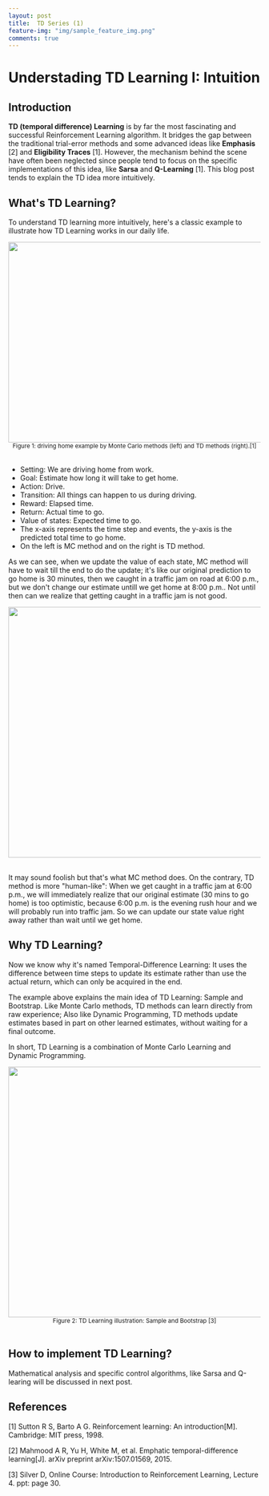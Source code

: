```yaml
---
layout: post
title:  TD Series (1)
feature-img: "img/sample_feature_img.png"
comments: true
---
```

# Understading TD Learning I: Intuition

## Introduction
**TD (temporal difference) Learning** is by far the most fascinating and successful Reinforcement Learning algorithm. It bridges the gap between the traditional trial-error methods and some advanced ideas like **Emphasis** [2] and **Eligibility Traces** [1]. However, the mechanism behind the scene have often been neglected since people tend to focus on the specific implementations of this idea, like **Sarsa** and **Q-Learning** [1]. This blog post tends to explain the TD idea more intuitively.

## What's TD Learning?
To understand TD learning more intuitively, here's a classic example to illustrate how TD Learning works in our daily life.

<center>
<img src="{{ site.baseurl }}/img/2017-07-27-TD-learning/header.png" width="1000" height="400" />
</center>

<center> <small>Figure 1: driving home example by Monte Carlo methods
(left) and TD methods (right).[1]</small></center>
<br />

- Setting: We are driving home from work.
- Goal: Estimate how long it will take to get home.
- Action: Drive.
- Transition: All things can happen to us during driving.
- Reward: Elapsed time.
- Return: Actual time to go.
- Value of states: Expected time to go.
- The x-axis represents the time step and events, the y-axis is the predicted total time to go home.
- On the left is MC method and on the right is TD method.

As we can see, when we update the value of each state, MC method will have to wait till the end to do the update; it's like our original prediction to go home is 30 minutes, then we caught in a traffic jam on road at 6:00 p.m., but we don't change our estimate untill we get home at 8:00 p.m.. Not until then can we realize that getting caught in a traffic jam is not good.

<center>
<img src="{{ site.baseurl }}/img/2017-07-27-TD-learning/traffic.jpg" width="1000" height="500" />
</center>
<br />

It may sound foolish but that's what MC method does. On the contrary, TD method is more "human-like": When we get caught in a traffic jam at 6:00 p.m., we will immediately realize that our original estimate (30 mins to go home) is too optimistic, because 6:00 p.m. is the evening rush hour and we will probably run into traffic jam. So we can update our state value right away rather than wait until we get home.

## Why TD Learning?
Now we know why it's named Temporal-Difference Learning: It uses the difference between time steps to update its estimate rather than use the actual return, which can only be acquired in the end.

The example above explains the main idea of TD Learning: Sample and Bootstrap. Like Monte Carlo
methods, TD methods can learn directly from raw experience; Also like Dynamic Programming, TD methods update estimates based in part on other learned estimates, without waiting for a final outcome.

In short, TD Learning is a combination of Monte Carlo Learning and Dynamic Programming.

<center>
<img src="{{ site.baseurl }}/img/2017-07-27-TD-learning/TD_structure.png" width="1000" height="500" />
</center>

<center> <small> Figure 2: TD Learning illustration: Sample and Bootstrap [3] </small> </center>
<br />

## How to implement TD Learning?
Mathematical analysis and specific control algorithms, like Sarsa and Q-learing will be discussed in next post.

## References
[1] Sutton R S, Barto A G. Reinforcement learning: An introduction[M]. Cambridge: MIT press, 1998.

[2] Mahmood A R, Yu H, White M, et al. Emphatic temporal-difference learning[J]. arXiv preprint arXiv:1507.01569, 2015.

[3] Silver D, Online Course: Introduction to Reinforcement Learning, Lecture 4. ppt: page 30.
